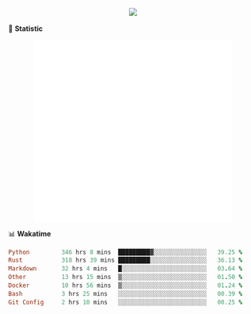 <!-- https://github.com/DenverCoder1/readme-typing-svg -->
<p align="center">
<img src="https://readme-typing-svg.demolab.com?font=Orbitron&size=25&pause=1000&center=true&vCenter=true&random=false&width=600&lines=Welcome+to+my+GitHub+profile+page!" />


🌟 **Statistic**

<p align="center">
  <img width="400" align="top" src="https://github.com/fllesser/fllesser/blob/main/left.svg" />
  <img width="400" align="top" src="https://github.com/fllesser/fllesser/blob/main/right.svg" />
</p>


📊 **Wakatime**

<!--START_SECTION:waka-->

```ruby
Python         346 hrs 8 mins  █████████▓░░░░░░░░░░░░░░░   39.25 %
Rust           318 hrs 39 mins █████████░░░░░░░░░░░░░░░░   36.13 %
Markdown       32 hrs 4 mins   █░░░░░░░░░░░░░░░░░░░░░░░░   03.64 %
Other          13 hrs 15 mins  ▒░░░░░░░░░░░░░░░░░░░░░░░░   01.50 %
Docker         10 hrs 56 mins  ▒░░░░░░░░░░░░░░░░░░░░░░░░   01.24 %
Bash           3 hrs 25 mins   ░░░░░░░░░░░░░░░░░░░░░░░░░   00.39 %
Git Config     2 hrs 10 mins   ░░░░░░░░░░░░░░░░░░░░░░░░░   00.25 %
```

<!--END_SECTION:waka-->

